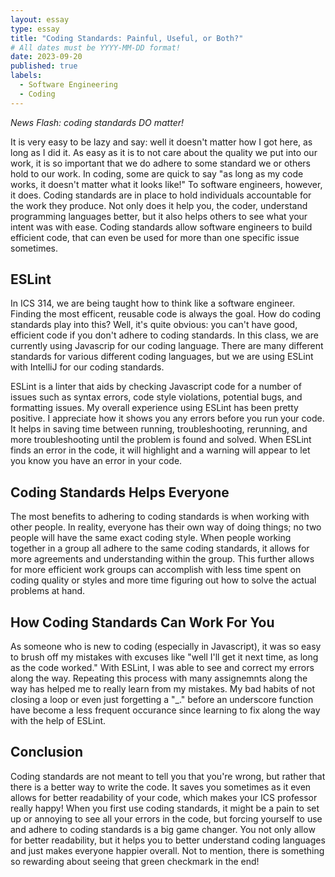 ```yaml
---
layout: essay
type: essay
title: "Coding Standards: Painful, Useful, or Both?"
# All dates must be YYYY-MM-DD format!
date: 2023-09-20
published: true
labels:
  - Software Engineering
  - Coding
---
```


*News Flash: coding standards DO matter!*

It is very easy to be lazy and say: well it doesn't matter how I got here, as long as I did it. As easy as it is to not care about the quality we put into our work, it is so important that we do adhere to some standard we or others hold to our work. In coding, some are quick to say "as long as my code works, it doesn't matter what it looks like!" To software engineers, however, it does. Coding standards are in place to hold individuals accountable for the work they produce. Not only does it help you, the coder, understand programming languages better, but it also helps others to see what your intent was with ease. Coding standards allow software engineers to build efficient code, that can even be used for more than one specific issue sometimes. 

## ESLint 

In ICS 314, we are being taught how to think like a software engineer. Finding the most efficent, reusable code is always the goal. How do coding standards play into this? Well, it's quite obvious: you can't have good, efficient code if you don't adhere to coding standards. In this class, we are currently using Javascrip for our coding language. There are many different standards for various different coding languages, but we are using ESLint with IntelliJ for our coding standards. 

ESLint is a linter that aids by checking Javascript code for a number of issues such as syntax errors, code style violations, potential bugs, and formatting issues. My overall experience using ESLint has been pretty positive. I appreciate how it shows you any errors before you run your code. It helps in saving time between running, troubleshooting, rerunning, and more troubleshooting until the problem is found and solved. When ESLint finds an error in the code, it will highlight and a warning will appear to let you know you have an error in your code. 

## Coding Standards Helps Everyone

The most benefits to adhering to coding standards is when working with other people. In reality, everyone has their own way of doing things; no two people will have the same exact coding style. When people working together in a group all adhere to the same coding standards, it allows for more agreements and understanding within the group. This further allows for more efficient work groups can accomplish with less time spent on coding quality or styles and more time figuring out how to solve the actual problems at hand.

## How Coding Standards Can Work For You

As someone who is new to coding (especially in Javascript), it was so easy to brush off my mistakes with excuses like "well I'll get it next time, as long as the code worked." With ESLint, I was able to see and correct my errors along the way. Repeating this process with many assignemnts along the way has helped me to really learn from my mistakes. My bad habits of not closing a loop or even just forgetting a "_." before an underscore function have become a less frequent occurance since learning to fix along the way with the help of ESLint. 

## Conclusion

Coding standards are not meant to tell you that you're wrong, but rather that there is a better way to write the code. It saves you sometimes as it even allows for better readability of your code, which makes your ICS professor really happy! When you first use coding standards, it might be a pain to set up or annoying to see all your errors in the code, but forcing yourself to use and adhere to coding standards is a big game changer. You not only allow for better readability, but it helps you to better understand coding languages and just makes everyone happier overall. Not to mention, there is something so rewarding about seeing that green checkmark in the end!

